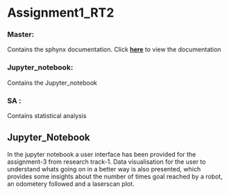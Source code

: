 # Assignment1_RT2

### Master:
Contains the sphynx documentation. Click **[here](https://aayush11101998.github.io/Assignment1_RT2/py-modindex.html)** to view the documentation
### Jupyter_notebook: 
Contains the Jupyter_notebook 
### SA : 
Contains statistical analysis

## Jupyter_Notebook
In the jupyter notebook a user interface has been provided for the assignment-3 from research track-1. 
Data visualisation for the user to understand whats going on in a better way is also presented, which provides some insights about the number of times goal 
reached by a robot, an odometery followed and a laserscan plot. 

